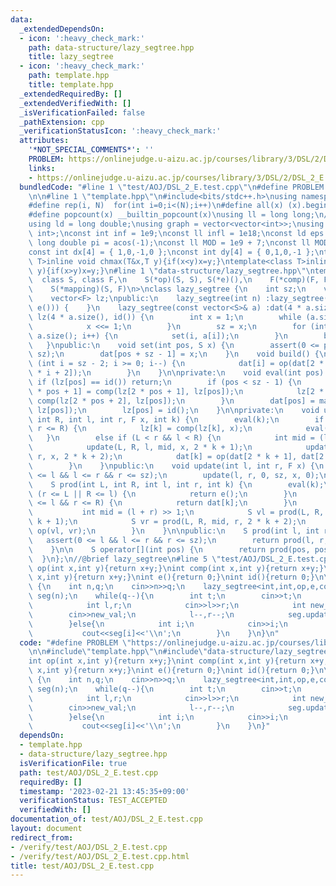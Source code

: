 ```yaml
---
data:
  _extendedDependsOn:
  - icon: ':heavy_check_mark:'
    path: data-structure/lazy_segtree.hpp
    title: lazy_segtree
  - icon: ':heavy_check_mark:'
    path: template.hpp
    title: template.hpp
  _extendedRequiredBy: []
  _extendedVerifiedWith: []
  _isVerificationFailed: false
  _pathExtension: cpp
  _verificationStatusIcon: ':heavy_check_mark:'
  attributes:
    '*NOT_SPECIAL_COMMENTS*': ''
    PROBLEM: https://onlinejudge.u-aizu.ac.jp/courses/library/3/DSL/2/DSL_2_E
    links:
    - https://onlinejudge.u-aizu.ac.jp/courses/library/3/DSL/2/DSL_2_E
  bundledCode: "#line 1 \"test/AOJ/DSL_2_E.test.cpp\"\n#define PROBLEM \"https://onlinejudge.u-aizu.ac.jp/courses/library/3/DSL/2/DSL_2_E\"\
    \n\n#line 1 \"template.hpp\"\n#include<bits/stdc++.h>\nusing namespace std;\n\
    #define rep(i, N)  for(int i=0;i<(N);i++)\n#define all(x) (x).begin(),(x).end()\n\
    #define popcount(x) __builtin_popcount(x)\nusing ll = long long;\n//using i128=__int128_t;\n\
    using ld = long double;\nusing graph = vector<vector<int>>;\nusing P = pair<int,\
    \ int>;\nconst int inf = 1e9;\nconst ll infl = 1e18;\nconst ld eps = 1e-6;\nconst\
    \ long double pi = acos(-1);\nconst ll MOD = 1e9 + 7;\nconst ll MOD2 = 998244353;\n\
    const int dx[4] = { 1,0,-1,0 };\nconst int dy[4] = { 0,1,0,-1 };\ntemplate<class\
    \ T>inline void chmax(T&x,T y){if(x<y)x=y;}\ntemplate<class T>inline void chmin(T&x,T\
    \ y){if(x>y)x=y;}\n#line 1 \"data-structure/lazy_segtree.hpp\"\ntemplate<\n  \
    \  class S, class F,\n    S(*op)(S, S), S(*e)(),\n    F(*comp)(F, F), F(*id)(),\n\
    \    S(*mapping)(S, F)\n>\nclass lazy_segtree {\n    int sz;\n    vector<S> dat;\n\
    \    vector<F> lz;\npublic:\n    lazy_segtree(int n) :lazy_segtree(vector<S>(n,\
    \ e())) {    }\n    lazy_segtree(const vector<S>& a) :dat(4 * a.size(), e()),\
    \ lz(4 * a.size(), id()) {\n        int x = 1;\n        while (a.size() > x) {\n\
    \            x <<= 1;\n        }\n        sz = x;\n        for (int i = 0; i <\
    \ a.size(); i++) {\n            set(i, a[i]);\n        }\n        build();\n \
    \   }\npublic:\n    void set(int pos, S x) {\n        assert(0 <= pos && pos <\
    \ sz);\n        dat[pos + sz - 1] = x;\n    }\n    void build() {\n        for\
    \ (int i = sz - 2; i >= 0; i--) {\n            dat[i] = op(dat[2 * i + 1], dat[2\
    \ * i + 2]);\n        }\n    }\n\nprivate:\n    void eval(int pos) {\n       \
    \ if (lz[pos] == id()) return;\n        if (pos < sz - 1) {\n            lz[2\
    \ * pos + 1] = comp(lz[2 * pos + 1], lz[pos]);\n            lz[2 * pos + 2] =\
    \ comp(lz[2 * pos + 2], lz[pos]);\n        }\n        dat[pos] = mapping(dat[pos],\
    \ lz[pos]);\n        lz[pos] = id();\n    }\n\nprivate:\n    void update(int L,\
    \ int R, int l, int r, F x, int k) {\n        eval(k);\n        if (L <= l &&\
    \ r <= R) {\n            lz[k] = comp(lz[k], x);\n            eval(k);\n     \
    \   }\n        else if (L < r && l < R) {\n            int mid = (l + r) >> 1;\n\
    \            update(L, R, l, mid, x, 2 * k + 1);\n            update(L, R, mid,\
    \ r, x, 2 * k + 2);\n            dat[k] = op(dat[2 * k + 1], dat[2 * k + 2]);\n\
    \        }\n    }\npublic:\n    void update(int l, int r, F x) {\n        assert(0\
    \ <= l && l <= r && r <= sz);\n        update(l, r, 0, sz, x, 0);\n    }\n\nprivate:\n\
    \    S prod(int L, int R, int l, int r, int k) {\n        eval(k);\n        if\
    \ (r <= L || R <= l) {\n            return e();\n        }\n        else if (L\
    \ <= l && r <= R) {\n            return dat[k];\n        }\n        else {\n \
    \           int mid = (l + r) >> 1;\n            S vl = prod(L, R, l, mid, 2 *\
    \ k + 1);\n            S vr = prod(L, R, mid, r, 2 * k + 2);\n            return\
    \ op(vl, vr);\n        }\n    }\n\npublic:\n    S prod(int l, int r) {\n     \
    \   assert(0 <= l && l <= r && r <= sz);\n        return prod(l, r, 0, sz, 0);\n\
    \    }\n\n    S operator[](int pos) {\n        return prod(pos, pos + 1);\n  \
    \  }\n};\n//@brief lazy_segtree\n#line 5 \"test/AOJ/DSL_2_E.test.cpp\"\n\nint\
    \ op(int x,int y){return x+y;}\nint comp(int x,int y){return x+y;}\nint mapping(int\
    \ x,int y){return x+y;}\nint e(){return 0;}\nint id(){return 0;}\n\nint main()\
    \ {\n    int n,q;\n    cin>>n>>q;\n    lazy_segtree<int,int,op,e,comp,id,mapping>\
    \ seg(n);\n    while(q--){\n        int t;\n        cin>>t;\n        if(t==0){\n\
    \            int l,r;\n            cin>>l>>r;\n            int new_val;\n    \
    \        cin>>new_val;\n            l--,r--;\n            seg.update(l,r+1,new_val);\n\
    \        }else{\n            int i;\n            cin>>i;\n            i--;\n \
    \           cout<<seg[i]<<'\\n';\n        }\n    }\n}\n"
  code: "#define PROBLEM \"https://onlinejudge.u-aizu.ac.jp/courses/library/3/DSL/2/DSL_2_E\"\
    \n\n#include\"template.hpp\"\n#include\"data-structure/lazy_segtree.hpp\"\n\n\
    int op(int x,int y){return x+y;}\nint comp(int x,int y){return x+y;}\nint mapping(int\
    \ x,int y){return x+y;}\nint e(){return 0;}\nint id(){return 0;}\n\nint main()\
    \ {\n    int n,q;\n    cin>>n>>q;\n    lazy_segtree<int,int,op,e,comp,id,mapping>\
    \ seg(n);\n    while(q--){\n        int t;\n        cin>>t;\n        if(t==0){\n\
    \            int l,r;\n            cin>>l>>r;\n            int new_val;\n    \
    \        cin>>new_val;\n            l--,r--;\n            seg.update(l,r+1,new_val);\n\
    \        }else{\n            int i;\n            cin>>i;\n            i--;\n \
    \           cout<<seg[i]<<'\\n';\n        }\n    }\n}"
  dependsOn:
  - template.hpp
  - data-structure/lazy_segtree.hpp
  isVerificationFile: true
  path: test/AOJ/DSL_2_E.test.cpp
  requiredBy: []
  timestamp: '2023-02-21 13:45:35+09:00'
  verificationStatus: TEST_ACCEPTED
  verifiedWith: []
documentation_of: test/AOJ/DSL_2_E.test.cpp
layout: document
redirect_from:
- /verify/test/AOJ/DSL_2_E.test.cpp
- /verify/test/AOJ/DSL_2_E.test.cpp.html
title: test/AOJ/DSL_2_E.test.cpp
---
```

